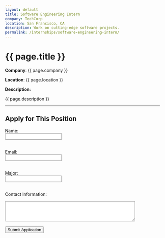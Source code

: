 ```yaml
---
layout: default
title: Software Engineering Intern
company: TechCorp
location: San Francisco, CA
description: Work on cutting-edge software projects.
permalink: /internships/software-engineering-intern/
---
```


# {{ page.title }}

**Company**: {{ page.company }}

**Location**: {{ page.location }}

**Description:**

{{ page.description }}

---

## Apply for This Position

<form action="https://formspree.io/f/your-form-id" method="POST">
  <!-- Include a hidden field with the internship title -->
  <input type="hidden" name="internship" value="{{ page.title }}">

  <!-- Applicant's Name -->
  <label for="name">Name:</label><br>
  <input type="text" id="name" name="name" required><br><br>

  <!-- Applicant's Email -->
  <label for="email">Email:</label><br>
  <input type="email" id="email" name="_replyto" required><br><br>

  <!-- Applicant's Major -->
  <label for="major">Major:</label><br>
  <input type="text" id="major" name="major"><br><br>

  <!-- Applicant's Contact Information -->
  <label for="contact">Contact Information:</label><br>
  <textarea id="contact" name="contact" rows="4" cols="50"></textarea><br><br>

  <!-- Submit Button -->
  <input type="submit" value="Submit Application">
</form>
